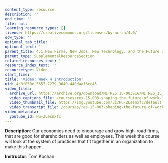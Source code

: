 ```yaml
---
content_type: resource
description: ''
end_time: ''
file: null
learning_resource_types: []
license: https://creativecommons.org/licenses/by-nc-sa/4.0/
ocw_type: ''
optional_tab_title: ''
optional_text: ''
parent_title: 4.1 New Firms, New Jobs, New Technology, and the Future of Work
parent_type: SupplementalResourceSection
related_resources_text: ''
resource_index_text: ''
resourcetype: Video
start_time: ''
title: 'Video: Week 4 Introduction'
uid: 4c3f850e-5657-7279-9640-440daaf6cc45
video_files:
  archive_url: https://archive.org/download/MITRES.15-003S16/MITRES_15_003S16_4-1-1_360p.mp4
  video_captions_file: /courses/res-15-003-shaping-the-future-of-work-15-662x-spring-2016/522afbdf45a154ca83d846b32c5ff4ec_Hu-ZLesnxfc.vtt
  video_thumbnail_file: https://img.youtube.com/vi/Hu-ZLesnxfc/default.jpg
  video_transcript_file: /courses/res-15-003-shaping-the-future-of-work-15-662x-spring-2016/03e9af72d91c69dfcd4857284e6017d0_Hu-ZLesnxfc.pdf
video_metadata:
  youtube_id: Hu-ZLesnxfc
---
```


**Description**: Our economies need to encourage and grow high-road firms, that are good for shareholders as well as employees. This week the course will look at the system of practices that fit together in an organization to make this happen.

**Instructor**: Tom Kochan

